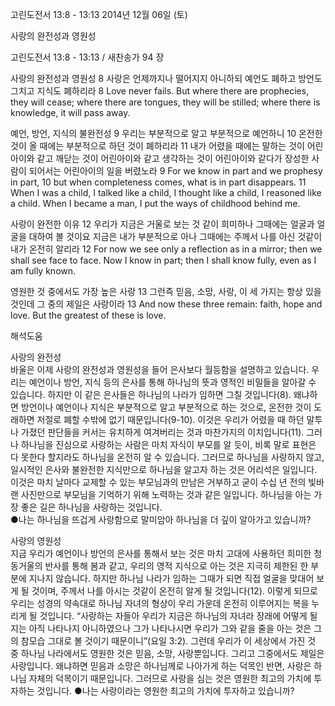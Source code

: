 고린도전서 13:8 - 13:13 
2014년 12월 06일 (토)

사랑의 완전성과 영원성



고린도전서 13:8 - 13:13 / 새찬송가 94 장


사랑의 완전성과 영원성
8 사랑은 언제까지나 떨어지지 아니하되 예언도 폐하고 방언도 그치고 지식도 폐하리라 
8 Love never fails. But where there are prophecies, they will cease; where there are tongues, they will be stilled; where there is knowledge, it will pass away. 

예언, 방언, 지식의 불완전성
9 우리는 부분적으로 알고 부분적으로 예언하니 10 온전한 것이 올 때에는 부분적으로 하던 것이 폐하리라 11 내가 어렸을 때에는 말하는 것이 어린아이와 같고 깨닫는 것이 어린아이와 같고 생각하는 것이 어린아이와 같다가 장성한 사람이 되어서는 어린아이의 일을 버렸노라 
9 For we know in part and we prophesy in part, 10 but when completeness comes, what is in part disappears. 11 When I was a child, I talked like a child, I thought like a child, I reasoned like a child. When I became a man, I put the ways of childhood behind me. 

사랑이 완전한 이유
12 우리가 지금은 거울로 보는 것 같이 희미하나 그때에는 얼굴과 얼굴을 대하여 볼 것이요 지금은 내가 부분적으로 아나 그때에는 주께서 나를 아신 것같이 내가 온전히 알리라 
12 For now we see only a reflection as in a mirror; then we shall see face to face. Now I know in part; then I shall know fully, even as I am fully known.

영원한 것 중에서도 가장 높은 사랑
13 그런즉 믿음, 소망, 사랑, 이 세 가지는 항상 있을 것인데 그 중의 제일은 사랑이라
13 And now these three remain: faith, hope and love. But the greatest of these is love.

해석도움





사랑의 완전성  
바울은 이제 사랑의 완전성과 영원성을 들어 은사보다 월등함을 설명하고 있습니다. 우리는 예언이나 방언, 지식 등의 은사를 통해 하나님의 뜻과 영적인 비밀들을 알아갈 수 있습니다. 하지만 이 같은 은사들은 하나님의 나라가 임하면 그칠 것입니다(8). 왜냐하면 방언이나 예언이나 지식은 부분적으로 알고 부분적으로 하는 것으로, 온전한 것이 도래하면 저절로 폐할 수밖에 없기 때문입니다(9-10). 이것은 우리가 어렸을 때 하던 말투나 가졌던 판단들을 커서는 유치하게 여겨버리는 것과 마찬가지의 이치입니다(11). 그러나 하나님을 진심으로 사랑하는 사람은 마치 자식이 부모를 알 듯이, 비록 말로 표현은 다 못한다 할지라도 하나님을 온전히 알 수 있습니다. 그러므로 하나님을 사랑하지 않고, 일시적인 은사와 불완전한 지식만으로 하나님을 알고자 하는 것은 어리석은 일입니다. 이것은 마치 날마다 교제할 수 있는 부모님과의 만남은 거부하고 굳이 수십 년 전의 빛바랜 사진만으로 부모님을 기억하기 위해 노력하는 것과 같은 일입니다. 하나님을 아는 가장 좋은 길은 하나님을 사랑하는 것입니다.   
●나는 하나님을 뜨겁게 사랑함으로 말미암아 하나님을 더 깊이 알아가고 있습니까?

사랑의 영원성  
지금 우리가 예언이나 방언의 은사를 통해서 보는 것은 마치 고대에 사용하던 희미한 청동거울의 반사를 통해 봄과 같고, 우리의 영적 지식으로 아는 것은 지극히 제한된 한 부분에 지나지 않습니다. 하지만 하나님 나라가 임하는 그때가 되면 직접 얼굴을 맞대어 보게 될 것이며, 주께서 나를 아시는 것같이 온전히 알게 될 것입니다(12). 이렇게 되므로 우리는 성경의 약속대로 하나님 자녀의 형상이 우리 가운데 온전히 이루어지는 복을 누리게 될 것입니다. “사랑하는 자들아 우리가 지금은 하나님의 자녀라 장래에 어떻게 될지는 아직 나타나지 아니하였으나 그가 나타나시면 우리가 그와 같을 줄을 아는 것은 그의 참모습 그대로 볼 것이기 때문이니”(요일 3:2). 그런데 우리가 이 세상에서 가진 것 중 하나님 나라에서도 영원한 것은 믿음, 소망, 사랑뿐입니다. 그리고 그중에서도 제일은 사랑입니다. 왜냐하면 믿음과 소망은 하나님께로 나아가게 하는 덕목인 반면, 사랑은 하나님 자체의 덕목이기 때문입니다. 그러므로 사랑을 심는 것은 영원한 최고의 가치에 투자하는 것입니다.
●나는 사랑이라는 영원한 최고의 가치에 투자하고 있습니까?